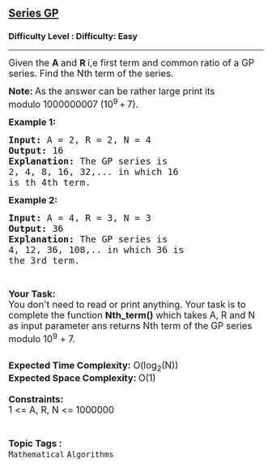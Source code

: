 <h2><a href="https://www.geeksforgeeks.org/problems/series-gp4646/1?page=26&sortBy=submissions">Series GP</a></h2><h3>Difficulty Level : Difficulty: Easy</h3><hr><div class="problems_problem_content__Xm_eO"><p><span style="font-size: 18px;">Given the <strong>A </strong>and <strong>R </strong>i,e&nbsp;first&nbsp;term and common ratio of a GP series. Find the Nth term of the series.</span></p>
<p><span style="font-size: 18px;"><strong>Note: </strong>As the answer can be rather large print its modulo&nbsp;1000000007&nbsp;(10<sup>9</sup> + 7).</span></p>
<p><span style="font-size: 18px;"><strong>Example 1:</strong></span></p>
<pre><span style="font-size: 18px;"><strong>Input: </strong>A = 2, R = 2, N = 4
<strong>Output: </strong>16
<strong>Explanation: </strong>The GP series is 
2, 4, 8, 16, 32,... in which 16 
is th 4th term.</span>
</pre>
<p><span style="font-size: 18px;"><strong>Example 2:</strong></span></p>
<pre><span style="font-size: 18px;"><strong>Input: </strong>A = 4, R = 3, N = 3
<strong>Output: </strong>36
<strong>Explanation: </strong>The GP series is
4, 12, 36, 108,.. in which 36 is
the 3rd term.</span>
</pre>
<p>&nbsp;</p>
<p><span style="font-size: 18px;"><strong>Your Task:</strong><br>You don't need to read or print anything. Your task is to complete the function&nbsp;<strong>Nth_term()</strong>&nbsp;which takes A, R and N as input parameter ans returns Nth term of the GP series modulo 10<sup>9</sup>&nbsp;+ 7.</span><br>&nbsp;</p>
<p><span style="font-size: 18px;"><strong>Expected Time Complexity:</strong>&nbsp;O(log<sub>2</sub>(N))<br><strong>Expected Space Complexity:&nbsp;</strong>O(1)<br><br><strong>Constraints:</strong><br>1 &lt;= A, R, N &lt;= 1000000</span></p></div><br><p><span style=font-size:18px><strong>Topic Tags : </strong><br><code>Mathematical</code>&nbsp;<code>Algorithms</code>&nbsp;